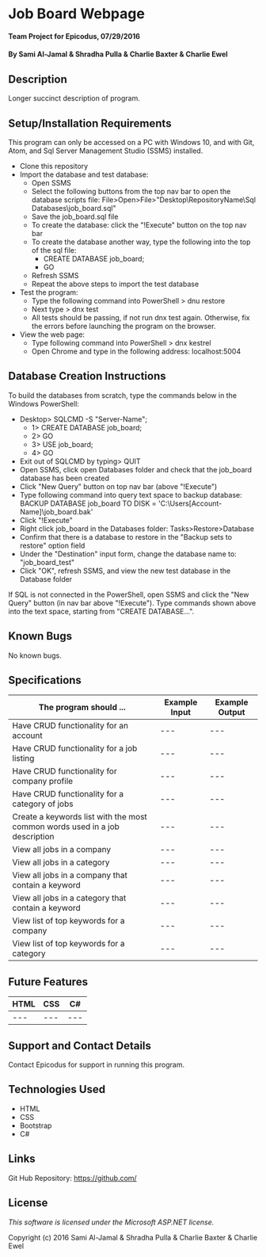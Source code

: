 # Job Board Webpage

#### Team Project for Epicodus, 07/29/2016

#### By Sami Al-Jamal & Shradha Pulla & Charlie Baxter & Charlie Ewel

## Description

Longer succinct description of program.

## Setup/Installation Requirements

This program can only be accessed on a PC with Windows 10, and with Git, Atom, and Sql Server Management Studio (SSMS) installed.

* Clone this repository
* Import the database and test database:
  * Open SSMS
  * Select the following buttons from the top nav bar to open the database scripts file: File>Open>File>"Desktop\RepositoryName\Sql Databases\job_board.sql"
  * Save the job_board.sql file
  * To create the database: click the "!Execute" button on the top nav bar
  * To create the database another way, type the following into the top of the sql file:
    * CREATE DATABASE job_board;
    * GO
  * Refresh SSMS
  * Repeat the above steps to import the test database
* Test the program:
  * Type the following command into PowerShell > dnu restore
  * Next type > dnx test
  * All tests should be passing, if not run dnx test again. Otherwise, fix the errors before launching the program on the browser.
* View the web page:
  * Type following command into PowerShell > dnx kestrel
  * Open Chrome and type in the following address: localhost:5004

## Database Creation Instructions

To build the databases from scratch, type the commands below in the Windows PowerShell:
  * Desktop> SQLCMD -S "Server-Name";
    * 1> CREATE DATABASE job_board;
    * 2> GO
    * 3> USE job_board;
    * 4> GO
  * Exit out of SQLCMD by typing> QUIT
  * Open SSMS, click open Databases folder and check that the job_board database has been created
  * Click "New Query" button on top nav bar (above "!Execute")
  * Type following command into query text space to backup database: BACKUP DATABASE job_board TO DISK = 'C:\Users\[Account-Name]\job_board.bak'
  * Click "!Execute"
  * Right click job_board in the Databases folder: Tasks>Restore>Database
  * Confirm that there is a database to restore in the "Backup sets to restore" option field
  * Under the "Destination" input form, change the database name to: "job_board_test"
  * Click "OK", refresh SSMS, and view the new test database in the Database folder

If SQL is not connected in the PowerShell, open SSMS and click the "New Query" button (in nav bar above "!Execute"). Type commands shown above into the text space, starting from "CREATE DATABASE...".

## Known Bugs

No known bugs.

## Specifications

The program should ... | Example Input | Example Output
----- | ----- | -----
Have CRUD functionality for an account | --- | ---
Have CRUD functionality for a job listing | --- | ---
Have CRUD functionality for company profile | --- | ---
Have CRUD functionality for a category of jobs | --- | ---
Create a keywords list with the most common words used in a job description | --- | ---
View all jobs in a company | --- | ---
View all jobs in a category | --- | ---
View all jobs in a company that contain a keyword | --- | ---
View all jobs in a category that contain a keyword | --- | ---
View list of top keywords for a company | --- | ---
View list of top keywords for a category | --- | ---

## Future Features

HTML | CSS | C#
----- | ----- | -----
--- | --- | ---

## Support and Contact Details

Contact Epicodus for support in running this program.

## Technologies Used

* HTML
* CSS
* Bootstrap
* C#

## Links

Git Hub Repository: https://github.com/

## License

*This software is licensed under the Microsoft ASP.NET license.*

Copyright (c) 2016 Sami Al-Jamal & Shradha Pulla & Charlie Baxter & Charlie Ewel
